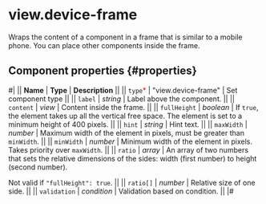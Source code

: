 # view.device-frame

Wraps the content of a component in a frame that is similar to a mobile phone. You can place other components inside the frame.

## Component properties {#properties}

#|
|| **Name** | **Type** | **Description** ||
|| `type`<span style="color: red">\*</span> | "view.device-frame" | Set component type ||
|| `label` | _string_ | Label above the component. ||
|| `content` | _view_ | Content inside the frame. ||
|| `fullHeight` | _boolean_ | If `true`, the element takes up all the vertical free space. The element is set to a minimum height of 400 pixels. ||
|| `hint` | _string_ | Hint text. ||
|| `maxWidth` | _number_ | Maximum width of the element in pixels, must be greater than `minWidth`. ||
|| `minWidth` | _number_ | Minimum width of the element in pixels. Takes priority over `maxWidth`. ||
|| `ratio` | _array_ | An array of two numbers that sets the relative dimensions of the sides: width (first number) to height (second number).

Not valid if `"fullHeight": true`. ||
|| `ratio[]` | _number_ | Relative size of one side. ||
|| `validation` | _condition_ | Validation based on condition. ||
|#
